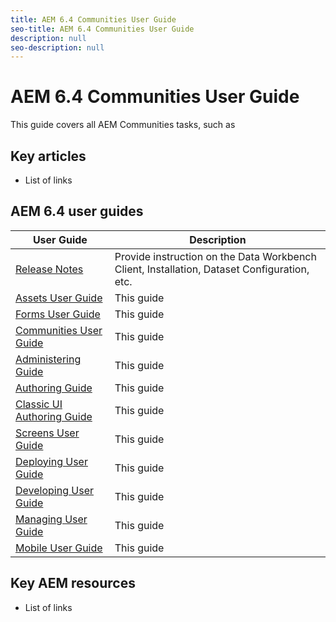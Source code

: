 ```yaml
---
title: AEM 6.4 Communities User Guide
seo-title: AEM 6.4 Communities User Guide
description: null
seo-description: null
---
```


# AEM 6.4 Communities User Guide

This guide covers all AEM Communities tasks, such as 

## Key articles

* List of links

## AEM 6.4 user guides

| User Guide | Description |
|--- |---|
| [Release Notes](/help/release-notes/home.md)|Provide instruction on the Data Workbench Client, Installation, Dataset Configuration, etc.|
| [Assets User Guide](/help/assets/home.md) | This guide  |
| [Forms User Guide](/help/forms/home.md) | This guide |
| [Communities User Guide](home.md) | This guide  |
| [Administering Guide](/../../help/sites-administering/home.md) | This guide |
| [Authoring Guide](/../../help/sites-authoring/home.md) | This guide |
| [Classic UI Authoring Guide](/../../help/sites-classic-ui-authoring/home.md) | This guide  |
| [Screens User Guide](/help/screens/home.md) | This guide |
| [Deploying User Guide](/../../help/sites-deploying/home.md) | This guide  |
| [Developing User Guide](/../../help/sites-developing/home.md)|This guide|
| [Managing User Guide](/help/managing/home.md)|This guide |
| [Mobile User Guide](/help/mobile/home.md)|This guide |

## Key AEM resources

* List of links